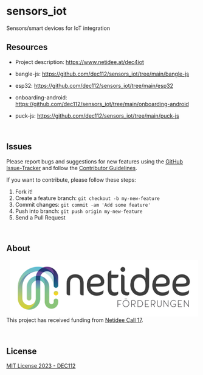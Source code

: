 # sensors_iot
Sensors/smart devices for IoT integration

## Resources
* Project description: https://www.netidee.at/dec4iot

* bangle-js: https://github.com/dec112/sensors_iot/tree/main/bangle-js
* esp32: https://github.com/dec112/sensors_iot/tree/main/esp32
* onboarding-android: https://github.com/dec112/sensors_iot/tree/main/onboarding-android
* puck-js: https://github.com/dec112/sensors_iot/tree/main/puck-js
  
&nbsp;    

## Issues

Please report bugs and suggestions for new features using the [GitHub Issue-Tracker](https://github.com/dec112/sensors-iot/issues) and follow the [Contributor Guidelines](https://github.com/twbs/ratchet/blob/master/CONTRIBUTING.md).

If you want to contribute, please follow these steps:

1. Fork it!
2. Create a feature branch: `git checkout -b my-new-feature`
3. Commit changes: `git commit -am 'Add some feature'`
4. Push into branch: `git push origin my-new-feature`
5. Send a Pull Request

&nbsp;    

## About  

<img align="right" src="https://raw.githubusercontent.com/dec112/dc-iot/main/app/assets/images/netidee.jpeg" height="150">This project has received funding from [Netidee Call 17](https://netidee.at).

<br clear="both" />

## License

[MIT License 2023 - DEC112](https://raw.githubusercontent.com/dec112/dc-iot/main/LICENSE)

